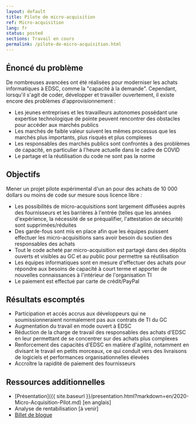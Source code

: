 ```yaml
---
layout: default
title: Pilote de micro-acquisition
ref: Micro-acquisition
lang: fr
status: posted
sections: Travail en cours
permalink: /pilote-de-micro-acquisition.html
---
```


## Énoncé du problème  

De nombreuses avancées ont été réalisées pour moderniser les achats informatiques à EDSC, comme la "capacité à la demande".
Cependant, lorsqu'il s'agit de coder, développer et travailler ouvertement, il existe encore des problèmes d'approvisionnement :

- Les jeunes entreprises et les travailleurs autonomes possédant une expertise technologique de pointe peuvent rencontrer des obstacles pour accéder aux marchés publics
- Les marchés de faible valeur suivent les mêmes processus que les marchés plus importants, plus risqués et plus complexes
- Les responsables des marchés publics sont confrontés à des problèmes de capacité, en particulier à l'heure actuelle dans le cadre de COVID
- Le partage et la réutilisation du code ne sont pas la norme

## Objectifs

Mener un projet pilote expérimental d'un an pour des achats de 10 000 dollars ou moins de code sur mesure sous licence libre :

- Les possibilités de micro-acquisitions sont largement diffusées auprès des fournisseurs et les barrières à l'entrée (telles que les années d'expérience, la nécessité de se préqualifier, l'attestation de sécurité) sont supprimées/réduites
- Des garde-fous sont mis en place afin que les équipes puissent effectuer les micro-acquisitions sans avoir besoin du soutien des responsables des achats
- Tout le code acheté par micro-acquisition est partagé dans des dépôts ouverts et visibles au GC et au public pour permettre sa réutilisation
- Les équipes informatiques sont en mesure d'effectuer des achats pour répondre aux besoins de capacité à court terme et apporter de nouvelles connaissances à l'intérieur de l'organisation TI
- Le paiement est effectué par carte de crédit/PayPal

## Résultats escomptés  

- Participation et accès accrus aux développeurs qui ne soumissionneraient normalement pas aux contrats de TI du GC
- Augmentation du travail en mode ouvert à EDSC
- Réduction de la charge de travail des responsables des achats d'EDSC en leur permettant de se concentrer sur des achats plus complexes
- Renforcement des capacités d'EDSC en matière d'agilité, notamment en divisant le travail en petits morceaux, ce qui conduit vers des livraisons de logiciels et performances organisationnelles élevées
- Accroître la rapidité de paiement des fournisseurs

## Ressources additionnelles

- [Présentation]({{ site.baseurl }}/presentation.html?markdown=en/2020-Micro-Acquisition-Pilot.md) [en anglais]
- Analyse de rentabilisation [à venir]
- [Billet de blogue](2020/08/12/meilleure-technologie-grace-au-micro-approvisionnement-partie-1.html)

